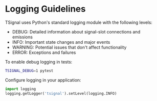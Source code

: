 # Logging Guidelines

TSignal uses Python's standard logging module with the following levels:

- DEBUG: Detailed information about signal-slot connections and emissions
- INFO: Important state changes and major events
- WARNING: Potential issues that don't affect functionality
- ERROR: Exceptions and failures

To enable debug logging in tests:
```bash
TSIGNAL_DEBUG=1 pytest
```

Configure logging in your application:
```python
import logging
logging.getLogger('tsignal').setLevel(logging.INFO)
```
